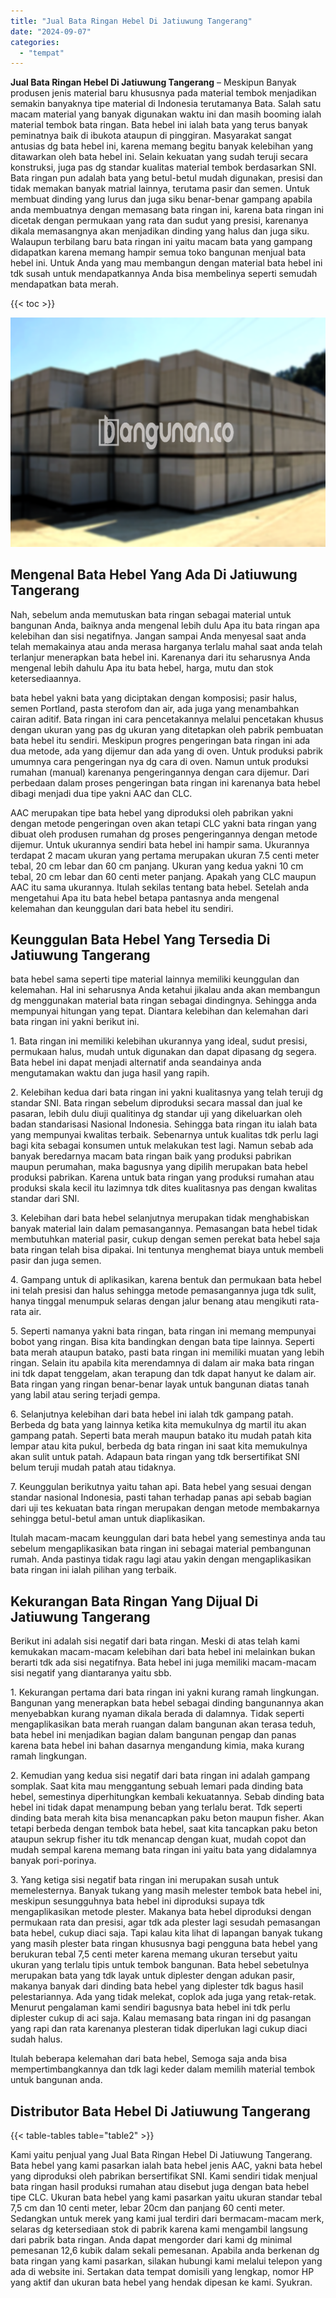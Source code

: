 ```yaml
---
title: "Jual Bata Ringan Hebel Di Jatiuwung Tangerang"
date: "2024-09-07"
categories: 
  - "tempat"
---
```


**Jual Bata Ringan Hebel Di Jatiuwung Tangerang** – Meskipun Banyak produsen jenis material baru khususnya pada material tembok menjadikan semakin banyaknya tipe material di Indonesia terutamanya Bata. Salah satu macam material yang banyak digunakan waktu ini dan masih booming ialah material tembok bata ringan. Bata hebel ini ialah bata yang terus banyak peminatnya baik di ibukota ataupun di pinggiran. Masyarakat sangat antusias dg bata hebel ini, karena memang begitu banyak kelebihan yang ditawarkan oleh bata hebel ini. Selain kekuatan yang sudah teruji secara konstruksi, juga pas dg standar kualitas material tembok berdasarkan SNI. Bata ringan pun adalah bata yang betul-betul mudah digunakan, presisi dan tidak memakan banyak matrial lainnya, terutama pasir dan semen. Untuk membuat dinding yang lurus dan juga siku benar-benar gampang apabila anda membuatnya dengan memasang bata ringan ini, karena bata ringan ini dicetak dengan permukaan yang rata dan sudut yang presisi, karenanya dikala memasangnya akan menjadikan dinding yang halus dan juga siku. Walaupun terbilang baru bata ringan ini yaitu macam bata yang gampang didapatkan karena memang hampir semua toko bangunan menjual bata hebel ini. Untuk Anda yang mau membangun dengan material bata hebel ini tdk susah untuk mendapatkannya Anda bisa membelinya seperti semudah mendapatkan bata merah.

{{< toc >}}

![Jual Bata Ringan Hebel Di Jatiuwung Tangerang](/images/jual-hebel-murah-35.png)

## Mengenal Bata Hebel Yang Ada Di Jatiuwung Tangerang

Nah, sebelum anda memutuskan bata ringan sebagai material untuk bangunan Anda, baiknya anda mengenal lebih dulu Apa itu bata ringan apa kelebihan dan sisi negatifnya. Jangan sampai Anda menyesal saat anda telah memakainya atau anda merasa harganya terlalu mahal saat anda telah terlanjur menerapkan bata hebel ini. Karenanya dari itu seharusnya Anda mengenal lebih dahulu Apa itu bata hebel, harga, mutu dan stok ketersediaannya.

bata hebel yakni bata yang diciptakan dengan komposisi; pasir halus, semen Portland, pasta sterofom dan air, ada juga yang menambahkan cairan aditif. Bata ringan ini cara pencetakannya melalui pencetakan khusus dengan ukuran yang pas dg ukuran yang ditetapkan oleh pabrik pembuatan bata hebel itu sendiri. Meskipun progres pengeringan bata ringan ini ada dua metode, ada yang dijemur dan ada yang di oven. Untuk produksi pabrik umumnya cara pengeringan nya dg cara di oven. Namun untuk produksi rumahan (manual) karenanya pengeringannya dengan cara dijemur. Dari perbedaan dalam proses pengeringan bata ringan ini karenanya bata hebel dibagi menjadi dua tipe yakni AAC dan CLC.

AAC merupakan tipe bata hebel yang diproduksi oleh pabrikan yakni dengan metode pengeringan oven akan tetapi CLC yakni bata ringan yang dibuat oleh produsen rumahan dg proses pengeringannya dengan metode dijemur. Untuk ukurannya sendiri bata hebel ini hampir sama. Ukurannya terdapat 2 macam ukuran yang pertama merupakan ukuran 7.5 centi meter tebal, 20 cm lebar dan 60 cm panjang. Ukuran yang kedua yakni 10 cm tebal, 20 cm lebar dan 60 centi meter panjang. Apakah yang CLC maupun AAC itu sama ukurannya. Itulah sekilas tentang bata hebel. Setelah anda mengetahui Apa itu bata hebel betapa pantasnya anda mengenal kelemahan dan keunggulan dari bata hebel itu sendiri.

## Keunggulan Bata Hebel Yang Tersedia Di Jatiuwung Tangerang

bata hebel sama seperti tipe material lainnya memiliki keunggulan dan kelemahan. Hal ini seharusnya Anda ketahui jikalau anda akan membangun dg menggunakan material bata ringan sebagai dindingnya. Sehingga anda mempunyai hitungan yang tepat. Diantara kelebihan dan kelemahan dari bata ringan ini yakni berikut ini.

1\. Bata ringan ini memiliki kelebihan ukurannya yang ideal, sudut presisi, permukaan halus, mudah untuk digunakan dan dapat dipasang dg segera. Bata hebel ini dapat menjadi alternatif anda seandainya anda mengutamakan waktu dan juga hasil yang rapih.

2\. Kelebihan kedua dari bata ringan ini yakni kualitasnya yang telah teruji dg standar SNI. Bata ringan sebelum diproduksi secara massal dan jual ke pasaran, lebih dulu diuji qualitinya dg standar uji yang dikeluarkan oleh badan standarisasi Nasional Indonesia. Sehingga bata ringan itu ialah bata yang mempunyai kwalitas terbaik. Sebenarnya untuk kualitas tdk perlu lagi bagi kita sebagai konsumen untuk melakukan test lagi. Namun sebab ada banyak beredarnya macam bata ringan baik yang produksi pabrikan maupun perumahan, maka bagusnya yang dipilih merupakan bata hebel produksi pabrikan. Karena untuk bata ringan yang produksi rumahan atau produksi skala kecil itu lazimnya tdk dites kualitasnya pas dengan kwalitas standar dari SNI.

3\. Kelebihan dari bata hebel selanjutnya merupakan tidak menghabiskan banyak material lain dalam pemasangannya. Pemasangan bata hebel tidak membutuhkan material pasir, cukup dengan semen perekat bata hebel saja bata ringan telah bisa dipakai. Ini tentunya menghemat biaya untuk membeli pasir dan juga semen.

4\. Gampang untuk di aplikasikan, karena bentuk dan permukaan bata hebel ini telah presisi dan halus sehingga metode pemasangannya juga tdk sulit, hanya tinggal menumpuk selaras dengan jalur benang atau mengikuti rata-rata air.

5\. Seperti namanya yakni bata ringan, bata ringan ini memang mempunyai bobot yang ringan. Bisa kita bandingkan dengan bata tipe lainnya. Seperti bata merah ataupun batako, pasti bata ringan ini memiliki muatan yang lebih ringan. Selain itu apabila kita merendamnya di dalam air maka bata ringan ini tdk dapat tenggelam, akan terapung dan tdk dapat hanyut ke dalam air. Bata ringan yang ringan benar-benar layak untuk bangunan diatas tanah yang labil atau sering terjadi gempa.

6\. Selanjutnya kelebihan dari bata hebel ini ialah tdk gampang patah. Berbeda dg bata yang lainnya ketika kita memukulnya dg martil itu akan gampang patah. Seperti bata merah maupun batako itu mudah patah kita lempar atau kita pukul, berbeda dg bata ringan ini saat kita memukulnya akan sulit untuk patah. Adapaun bata ringan yang tdk bersertifikat SNI belum teruji mudah patah atau tidaknya.

7\. Keunggulan berikutnya yaitu tahan api. Bata hebel yang sesuai dengan standar nasional Indonesia, pasti tahan terhadap panas api sebab bagian dari uji tes kekuatan bata ringan merupakan dengan metode membakarnya sehingga betul-betul aman untuk diaplikasikan.

Itulah macam-macam keunggulan dari bata hebel yang semestinya anda tau sebelum mengaplikasikan bata ringan ini sebagai material pembangunan rumah. Anda pastinya tidak ragu lagi atau yakin dengan mengaplikasikan bata ringan ini ialah pilihan yang terbaik.

## Kekurangan Bata Ringan Yang Dijual Di Jatiuwung Tangerang

Berikut ini adalah sisi negatif dari bata ringan. Meski di atas telah kami kemukakan macam-macam kelebihan dari bata hebel ini melainkan bukan berarti tdk ada sisi negatifnya. Bata hebel ini juga memiliki macam-macam sisi negatif yang diantaranya yaitu sbb.

1\. Kekurangan pertama dari bata ringan ini yakni kurang ramah lingkungan. Bangunan yang menerapkan bata hebel sebagai dinding bangunannya akan menyebabkan kurang nyaman dikala berada di dalamnya. Tidak seperti mengaplikasikan bata merah ruangan dalam bangunan akan terasa teduh, bata hebel ini menjadikan bagian dalam bangunan pengap dan panas karena bata hebel ini bahan dasarnya mengandung kimia, maka kurang ramah lingkungan.

2\. Kemudian yang kedua sisi negatif dari bata ringan ini adalah gampang somplak. Saat kita mau menggantung sebuah lemari pada dinding bata hebel, semestinya diperhitungkan kembali kekuatannya. Sebab dinding bata hebel ini tidak dapat menampung beban yang terlalu berat. Tdk seperti dinding bata merah kita bisa menancapkan paku beton maupun fisher. Akan tetapi berbeda dengan tembok bata hebel, saat kita tancapkan paku beton ataupun sekrup fisher itu tdk menancap dengan kuat, mudah copot dan mudah sempal karena memang bata ringan ini yaitu bata yang didalamnya banyak pori-porinya.

3\. Yang ketiga sisi negatif bata ringan ini merupakan susah untuk memelesternya. Banyak tukang yang masih melester tembok bata hebel ini, meskipun sesungguhnya bata hebel ini diproduksi supaya tdk mengaplikasikan metode plester. Makanya bata hebel diproduksi dengan permukaan rata dan presisi, agar tdk ada plester lagi sesudah pemasangan bata hebel, cukup diaci saja. Tapi kalau kita lihat di lapangan banyak tukang yang masih plester bata ringan khususnya bagi pengguna bata hebel yang berukuran tebal 7,5 centi meter karena memang ukuran tersebut yaitu ukuran yang terlalu tipis untuk tembok bangunan. Bata hebel sebetulnya merupakan bata yang tdk layak untuk diplester dengan adukan pasir, makanya banyak dari dinding bata hebel yang diplester tdk bagus hasil pelestariannya. Ada yang tidak melekat, coplok ada juga yang retak-retak. Menurut pengalaman kami sendiri bagusnya bata hebel ini tdk perlu diplester cukup di aci saja. Kalau memasang bata ringan ini dg pasangan yang rapi dan rata karenanya plesteran tidak diperlukan lagi cukup diaci sudah halus.

Itulah beberapa kelemahan dari bata hebel, Semoga saja anda bisa mempertimbangkannya dan tdk lagi keder dalam memilih material tembok untuk bangunan anda.

## Distributor Bata Hebel Di Jatiuwung Tangerang

{{< table-tables table="table2" >}}

Kami yaitu penjual yang Jual Bata Ringan Hebel Di Jatiuwung Tangerang. Bata hebel yang kami pasarkan ialah bata hebel jenis AAC, yakni bata hebel yang diproduksi oleh pabrikan bersertifikat SNI. Kami sendiri tidak menjual bata ringan hasil produksi rumahan atau disebut juga dengan bata hebel tipe CLC. Ukuran bata hebel yang kami pasarkan yaitu ukuran standar tebal 7,5 cm dan 10 centi meter, lebar 20cm dan panjang 60 centi meter. Sedangkan untuk merek yang kami jual terdiri dari bermacam-macam merk, selaras dg ketersediaan stok di pabrik karena kami mengambil langsung dari pabrik bata ringan. Anda dapat mengorder dari kami dg minimal pemesanan 12,6 kubik dalam sekali pemesanan. Apabila anda berkenan dg bata ringan yang kami pasarkan, silakan hubungi kami melalui telepon yang ada di website ini. Sertakan data tempat domisili yang lengkap, nomor HP yang aktif dan ukuran bata hebel yang hendak dipesan ke kami. Syukran.
